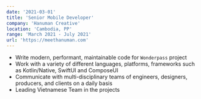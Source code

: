 ```yaml
---
date: '2021-03-01'
title: 'Senior Mobile Developer'
company: 'Hanuman Creative'
location: 'Cambodia, PP'
range: 'March 2021 - July 2021'
url: 'https://meethanuman.com'
---
```


- Write modern, performant, maintainable code for `Wonderpass` project
- Work with a variety of different languages, platforms, frameworks such as Kotlin/Native, SwiftUI and ComposeUI
- Communicate with multi-disciplinary teams of engineers, designers, producers, and clients on a daily basis
- Leading Vietnamese Team in the projects
